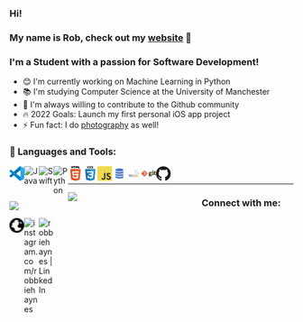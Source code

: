 ### Hi! 
### My name is Rob, check out my [website] 👋

### I'm a Student with a passion for Software Development!
- 😊 I'm currently working on Machine Learning in Python
- 📚 I'm studying Computer Science at the University of Manchester
- 💎 I'm always willing to contribute to the Github community
- 🔥 2022 Goals: Launch my first personal iOS app project
- ⚡ Fun fact: I do [photography] as well!

### 🔨 Languages and Tools:
[<img align="left" alt="Visual Studio Code" width="26px" src="https://raw.githubusercontent.com/github/explore/80688e429a7d4ef2fca1e82350fe8e3517d3494d/topics/visual-studio-code/visual-studio-code.png" />][devwebsite]
[<img align="left" alt="Java" width="26px" src="https://cdn.worldvectorlogo.com/logos/java.svg" />][devwebsite]
[<img align="left" alt="Swift" width="26px" src="https://cdn.iconscout.com/icon/free/png-512/swift-13-722653.png" />][devwebsite]
[<img align="left" alt="Python" width="26px" src="https://brandslogos.com/wp-content/uploads/thumbs/python-logo-vector.svg" />][devwebsite]
[<img align="left" alt="HTML5" width="26px" src="https://raw.githubusercontent.com/github/explore/80688e429a7d4ef2fca1e82350fe8e3517d3494d/topics/html/html.png" />][devwebsite]
[<img align="left" alt="CSS3" width="26px" src="https://raw.githubusercontent.com/github/explore/80688e429a7d4ef2fca1e82350fe8e3517d3494d/topics/css/css.png" />][devwebsite]
[<img align="left" alt="JavaScript" width="26px" src="https://raw.githubusercontent.com/github/explore/80688e429a7d4ef2fca1e82350fe8e3517d3494d/topics/javascript/javascript.png" />][devwebsite]
[<img align="left" alt="SQL" width="26px" src="https://raw.githubusercontent.com/github/explore/80688e429a7d4ef2fca1e82350fe8e3517d3494d/topics/sql/sql.png" />][devwebsite]
[<img align="left" alt="MySQL" width="26px" src="https://raw.githubusercontent.com/github/explore/80688e429a7d4ef2fca1e82350fe8e3517d3494d/topics/mysql/mysql.png" />][devwebsite]
[<img align="left" alt="Git" width="26px" src="https://raw.githubusercontent.com/github/explore/80688e429a7d4ef2fca1e82350fe8e3517d3494d/topics/git/git.png" />][github]
[<img align="left" alt="GitHub" width="26px" src="https://raw.githubusercontent.com/github/explore/78df643247d429f6cc873026c0622819ad797942/topics/github/github.png" />][github]

<br />

---

<img align="left" width="47%" src="https://github-readme-stats.vercel.app/api?username=robbiehaynes&show_icons=true&theme=radical"/>
<img align="left" width="47%" src="https://github-readme-stats.vercel.app/api/top-langs/?username=robbiehaynes&layout=compact&hide_border=true"/>

### Connect with me:
[<img align="left" alt="robbiehaynes.co.za" width="26px" src="https://raw.githubusercontent.com/iconic/open-iconic/master/svg/globe.svg"/>][website]
[<img align="left" alt="instagram.com/robbiehaynes" width="26px" src="https://cdn.jsdelivr.net/npm/simple-icons@v3/icons/instagram.svg"/>][instagram]
[<img align="left" alt="robbiehaynes | LinkedIn" width="26px" src="https://cdn.jsdelivr.net/npm/simple-icons@v3/icons/linkedin.svg" />][linkedin]

[website]: https://www.robbiehaynes.co.za
[instagram]: https://www.instagram.com/robbiehaynes
[devwebsite]: https://dev.robbiehaynes.co.za
[photography]: https://photos.robbiehaynes.co.za
[github]: https://www.github.com/robbiehaynes
[linkedin]: https://www.linkedin.com/in/roberthaynesza/
